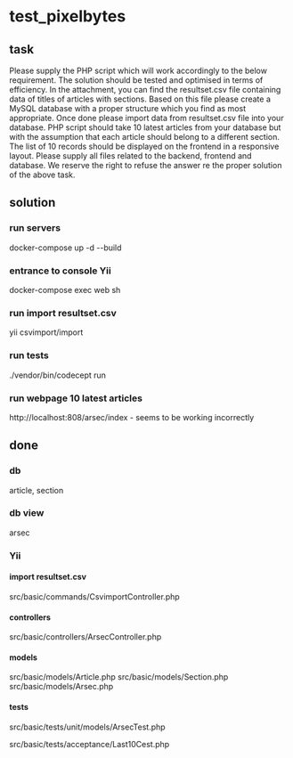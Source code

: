 # test_pixelbytes

## task

Please supply the PHP script which will work accordingly to the below requirement.
The solution should be tested and optimised in terms of efficiency.
In the attachment, you can find the resultset.csv file containing data of titles of articles with sections.
Based on this file please create a MySQL database with a proper structure which you find as most appropriate.
Once done please import data from resultset.csv file into your database.
PHP script should take 10 latest articles from your database but with the assumption that each article should belong to a different section.
The list of 10 records should be displayed on the frontend in a responsive layout.
Please supply all files related to the backend, frontend and database.
We reserve the right to refuse the answer re the proper solution of the above task.

## solution

### run servers

docker-compose up -d  --build

### entrance to console Yii

docker-compose exec web sh

### run import resultset.csv

yii csvimport/import

### run tests

 ./vendor/bin/codecept run

### run webpage 10 latest articles

http://localhost:808/arsec/index - seems to be working incorrectly

## done

### db

article, section

### db view

arsec

### Yii

#### import resultset.csv

src/basic/commands/CsvimportController.php

#### controllers

src/basic/controllers/ArsecController.php

#### models

src/basic/models/Article.php
src/basic/models/Section.php
src/basic/models/Arsec.php

#### tests

src/basic/tests/unit/models/ArsecTest.php

src/basic/tests/acceptance/Last10Cest.php